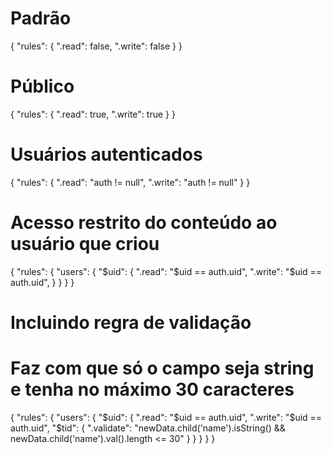 # Padrão
{
  "rules": {
    ".read": false,
    ".write": false
  }
}

# Público
{
  "rules": {
    ".read": true,
    ".write": true
  }
}

# Usuários autenticados
{
  "rules": {
    ".read": "auth != null",
    ".write": "auth != null"
  }
}

# Acesso restrito do conteúdo ao usuário que criou
{
  "rules": {
    "users": {
      "$uid": {
        ".read": "$uid == auth.uid",
        ".write": "$uid == auth.uid",
      }
    }
  }
}

# Incluindo regra de validação
# Faz com que só o campo seja string e tenha no máximo 30 caracteres
{
  "rules": {
    "users": {
      "$uid": {
        ".read": "$uid == auth.uid",
        ".write": "$uid == auth.uid",
        "$tid": {
          ".validate": "newData.child('name').isString() && newData.child('name').val().length <= 30"
        }
      }
    }
  }
}